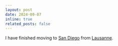 ```yaml
---
layout: post
date: 2024-09-07
inline: true
related_posts: false
---
```


I have finished moving to [San Diego](https://en.wikipedia.org/wiki/San_Diego)
from [Lausanne](https://en.wikipedia.org/wiki/Lausanne).

